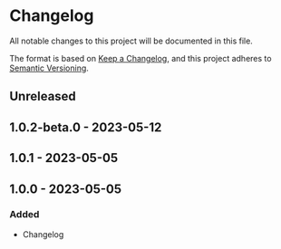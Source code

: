 # Changelog

All notable changes to this project will be documented in this file.

The format is based on [Keep a Changelog](https://keepachangelog.com/en/1.0.0/),
and this project adheres to [Semantic Versioning](https://semver.org/spec/v2.0.0.html).

## Unreleased

## 1.0.2-beta.0 - 2023-05-12

## 1.0.1 - 2023-05-05

## 1.0.0 - 2023-05-05
### Added
- Changelog
